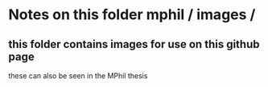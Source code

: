 # Notes on this folder mphil / images /
## this folder contains images for use on this github page
these can also be seen in the MPhil thesis
